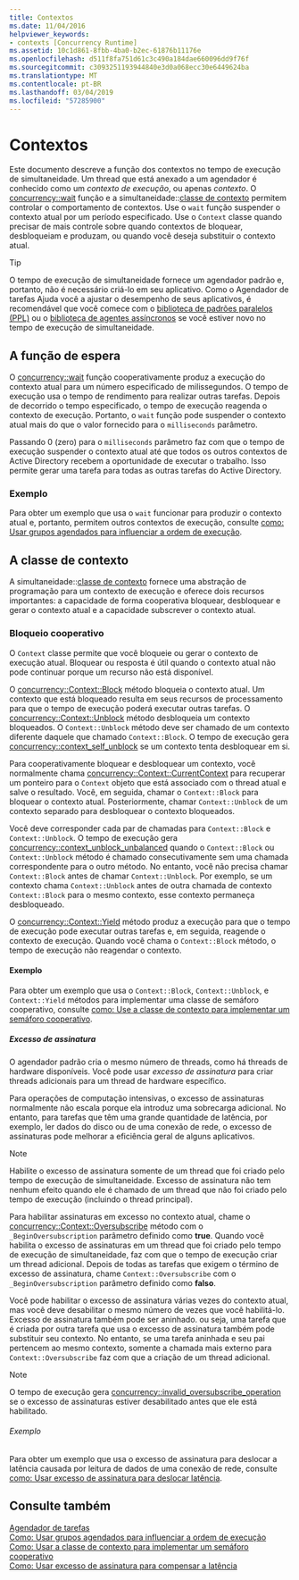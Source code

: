```yaml
---
title: Contextos
ms.date: 11/04/2016
helpviewer_keywords:
- contexts [Concurrency Runtime]
ms.assetid: 10c1d861-8fbb-4ba0-b2ec-61876b11176e
ms.openlocfilehash: d511f8fa751d61c3c490a184dae660096dd9f76f
ms.sourcegitcommit: c3093251193944840e3d0a068ecc30e6449624ba
ms.translationtype: MT
ms.contentlocale: pt-BR
ms.lasthandoff: 03/04/2019
ms.locfileid: "57285900"
---
```

# <a name="contexts"></a>Contextos

Este documento descreve a função dos contextos no tempo de execução de simultaneidade. Um thread que está anexado a um agendador é conhecido como um *contexto de execução*, ou apenas *contexto*. O [concurrency::wait](reference/concurrency-namespace-functions.md#wait) função e a simultaneidade::[classe de contexto](../../parallel/concrt/reference/context-class.md) permitem controlar o comportamento de contextos. Use o `wait` função suspender o contexto atual por um período especificado. Use o `Context` classe quando precisar de mais controle sobre quando contextos de bloquear, desbloqueiam e produzam, ou quando você deseja substituir o contexto atual.

> [!TIP]
>  O tempo de execução de simultaneidade fornece um agendador padrão e, portanto, não é necessário criá-lo em seu aplicativo. Como o Agendador de tarefas Ajuda você a ajustar o desempenho de seus aplicativos, é recomendável que você comece com o [biblioteca de padrões paralelos (PPL)](../../parallel/concrt/parallel-patterns-library-ppl.md) ou o [biblioteca de agentes assíncronos](../../parallel/concrt/asynchronous-agents-library.md) se você estiver novo no tempo de execução de simultaneidade.

## <a name="the-wait-function"></a>A função de espera

O [concurrency::wait](reference/concurrency-namespace-functions.md#wait) função cooperativamente produz a execução do contexto atual para um número especificado de milissegundos. O tempo de execução usa o tempo de rendimento para realizar outras tarefas. Depois de decorrido o tempo especificado, o tempo de execução reagenda o contexto de execução. Portanto, o `wait` função pode suspender o contexto atual mais do que o valor fornecido para o `milliseconds` parâmetro.

Passando 0 (zero) para o `milliseconds` parâmetro faz com que o tempo de execução suspender o contexto atual até que todos os outros contextos de Active Directory recebem a oportunidade de executar o trabalho. Isso permite gerar uma tarefa para todas as outras tarefas do Active Directory.

### <a name="example"></a>Exemplo

Para obter um exemplo que usa o `wait` funcionar para produzir o contexto atual e, portanto, permitem outros contextos de execução, consulte [como: Usar grupos agendados para influenciar a ordem de execução](../../parallel/concrt/how-to-use-schedule-groups-to-influence-order-of-execution.md).

## <a name="the-context-class"></a>A classe de contexto

A simultaneidade::[classe de contexto](../../parallel/concrt/reference/context-class.md) fornece uma abstração de programação para um contexto de execução e oferece dois recursos importantes: a capacidade de forma cooperativa bloquear, desbloquear e gerar o contexto atual e a capacidade subscrever o contexto atual.

### <a name="cooperative-blocking"></a>Bloqueio cooperativo

O `Context` classe permite que você bloqueie ou gerar o contexto de execução atual. Bloquear ou resposta é útil quando o contexto atual não pode continuar porque um recurso não está disponível.

O [concurrency::Context::Block](reference/context-class.md#block) método bloqueia o contexto atual. Um contexto que está bloqueado resulta em seus recursos de processamento para que o tempo de execução poderá executar outras tarefas. O [concurrency::Context::Unblock](reference/context-class.md#unblock) método desbloqueia um contexto bloqueados. O `Context::Unblock` método deve ser chamado de um contexto diferente daquele que chamado `Context::Block`. O tempo de execução gera [concurrency::context_self_unblock](../../parallel/concrt/reference/context-self-unblock-class.md) se um contexto tenta desbloquear em si.

Para cooperativamente bloquear e desbloquear um contexto, você normalmente chama [concurrency::Context::CurrentContext](reference/context-class.md#currentcontext) para recuperar um ponteiro para o `Context` objeto que está associado com o thread atual e salve o resultado. Você, em seguida, chamar o `Context::Block` para bloquear o contexto atual. Posteriormente, chamar `Context::Unblock` de um contexto separado para desbloquear o contexto bloqueados.

Você deve corresponder cada par de chamadas para `Context::Block` e `Context::Unblock`. O tempo de execução gera [concurrency::context_unblock_unbalanced](../../parallel/concrt/reference/context-unblock-unbalanced-class.md) quando o `Context::Block` ou `Context::Unblock` método é chamado consecutivamente sem uma chamada correspondente para o outro método. No entanto, você não precisa chamar `Context::Block` antes de chamar `Context::Unblock`. Por exemplo, se um contexto chama `Context::Unblock` antes de outra chamada de contexto `Context::Block` para o mesmo contexto, esse contexto permaneça desbloqueado.

O [concurrency::Context::Yield](reference/context-class.md#yield) método produz a execução para que o tempo de execução pode executar outras tarefas e, em seguida, reagende o contexto de execução. Quando você chama o `Context::Block` método, o tempo de execução não reagendar o contexto.

#### <a name="example"></a>Exemplo

Para obter um exemplo que usa o `Context::Block`, `Context::Unblock`, e `Context::Yield` métodos para implementar uma classe de semáforo cooperativo, consulte [como: Use a classe de contexto para implementar um semáforo cooperativo](../../parallel/concrt/how-to-use-the-context-class-to-implement-a-cooperative-semaphore.md).

##### <a name="oversubscription"></a>Excesso de assinatura

O agendador padrão cria o mesmo número de threads, como há threads de hardware disponíveis. Você pode usar *excesso de assinatura* para criar threads adicionais para um thread de hardware específico.

Para operações de computação intensivas, o excesso de assinaturas normalmente não escala porque ela introduz uma sobrecarga adicional. No entanto, para tarefas que têm uma grande quantidade de latência, por exemplo, ler dados do disco ou de uma conexão de rede, o excesso de assinaturas pode melhorar a eficiência geral de alguns aplicativos.

> [!NOTE]
>  Habilite o excesso de assinatura somente de um thread que foi criado pelo tempo de execução de simultaneidade. Excesso de assinatura não tem nenhum efeito quando ele é chamado de um thread que não foi criado pelo tempo de execução (incluindo o thread principal).

Para habilitar assinaturas em excesso no contexto atual, chame o [concurrency::Context::Oversubscribe](reference/context-class.md#oversubscribe) método com o `_BeginOversubscription` parâmetro definido como **true**. Quando você habilita o excesso de assinaturas em um thread que foi criado pelo tempo de execução de simultaneidade, faz com que o tempo de execução criar um thread adicional. Depois de todas as tarefas que exigem o término de excesso de assinatura, chame `Context::Oversubscribe` com o `_BeginOversubscription` parâmetro definido como **falso**.

Você pode habilitar o excesso de assinatura várias vezes do contexto atual, mas você deve desabilitar o mesmo número de vezes que você habilitá-lo. Excesso de assinatura também pode ser aninhado. ou seja, uma tarefa que é criada por outra tarefa que usa o excesso de assinatura também pode substituir seu contexto. No entanto, se uma tarefa aninhada e seu pai pertencem ao mesmo contexto, somente a chamada mais externo para `Context::Oversubscribe` faz com que a criação de um thread adicional.

> [!NOTE]
>  O tempo de execução gera [concurrency::invalid_oversubscribe_operation](../../parallel/concrt/reference/invalid-oversubscribe-operation-class.md) se o excesso de assinaturas estiver desabilitado antes que ele está habilitado.

###### <a name="example"></a>Exemplo

Para obter um exemplo que usa o excesso de assinatura para deslocar a latência causada por leitura de dados de uma conexão de rede, consulte [como: Usar excesso de assinatura para deslocar latência](../../parallel/concrt/how-to-use-oversubscription-to-offset-latency.md).

## <a name="see-also"></a>Consulte também

[Agendador de tarefas](../../parallel/concrt/task-scheduler-concurrency-runtime.md)<br/>
[Como: Usar grupos agendados para influenciar a ordem de execução](../../parallel/concrt/how-to-use-schedule-groups-to-influence-order-of-execution.md)<br/>
[Como: Usar a classe de contexto para implementar um semáforo cooperativo](../../parallel/concrt/how-to-use-the-context-class-to-implement-a-cooperative-semaphore.md)<br/>
[Como: Usar excesso de assinatura para compensar a latência](../../parallel/concrt/how-to-use-oversubscription-to-offset-latency.md)
